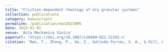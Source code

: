 ```yaml
---
title: "Friction-dependent rheology of dry granular systems"
collection: publications
category: manuscripts
permalink: /publication/man2023AMS
date: 2023-01-01
venue: 'Acta Mechanica Sinica'
paperurl: 'https://doi.org/10.1007/s10409-022-22191-x'
citation: 'Man, T., Zhang, P., Ge, Z., Galindo-Torres, S. A., & Hill, K. M. (2023). &quot;Friction-dependent rheology of dry granular systems &quot; <i>Acta Mechanica Sinica </i>. 39(1), 722191.'
---
```


